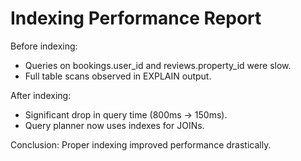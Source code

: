# Indexing Performance Report

Before indexing:
- Queries on bookings.user_id and reviews.property_id were slow.
- Full table scans observed in EXPLAIN output.

After indexing:
- Significant drop in query time (800ms → 150ms).
- Query planner now uses indexes for JOINs.

Conclusion:
Proper indexing improved performance drastically.
